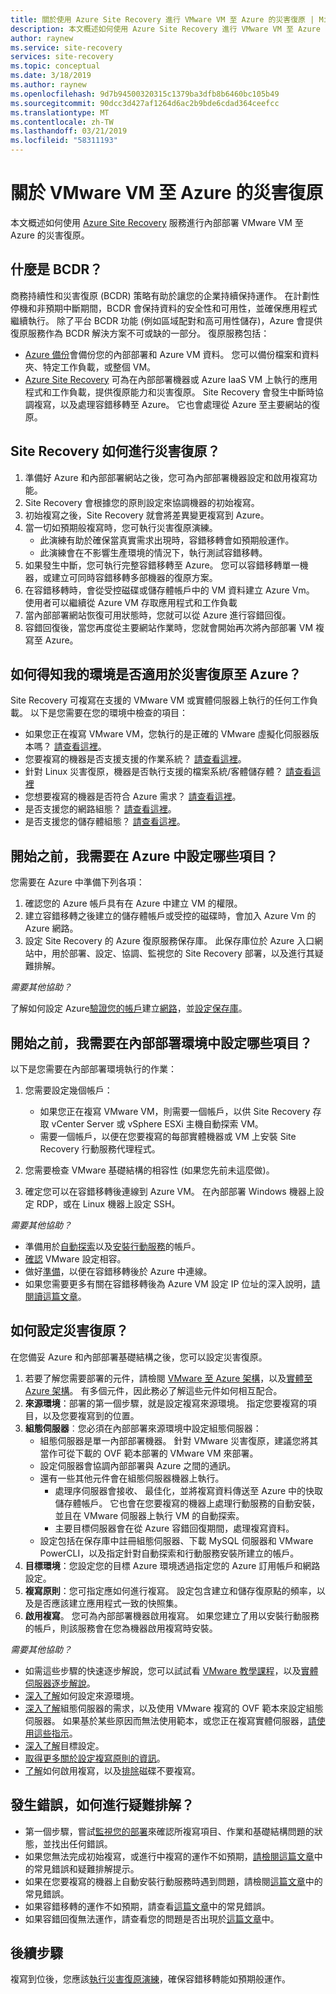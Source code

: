 ```yaml
---
title: 關於使用 Azure Site Recovery 進行 VMware VM 至 Azure 的災害復原 | Microsoft Docs
description: 本文概述如何使用 Azure Site Recovery 進行 VMware VM 至 Azure 的災害復原。
author: raynew
ms.service: site-recovery
services: site-recovery
ms.topic: conceptual
ms.date: 3/18/2019
ms.author: raynew
ms.openlocfilehash: 9d7b94500320315c1379ba3dfb8b6460bc105b49
ms.sourcegitcommit: 90dcc3d427af1264d6ac2b9bde6cdad364ceefcc
ms.translationtype: MT
ms.contentlocale: zh-TW
ms.lasthandoff: 03/21/2019
ms.locfileid: "58311193"
---
```

# <a name="about-disaster-recovery-of-vmware-vms-to-azure"></a>關於 VMware VM 至 Azure 的災害復原

本文概述如何使用 [Azure Site Recovery](site-recovery-overview.md) 服務進行內部部署 VMware VM 至 Azure 的災害復原。

## <a name="what-is-bcdr"></a>什麼是 BCDR？

商務持續性和災害復原 (BCDR) 策略有助於讓您的企業持續保持運作。 在計劃性停機和非預期中斷期間，BCDR 會保持資料的安全性和可用性，並確保應用程式繼續執行。 除了平台 BCDR 功能 (例如區域配對和高可用性儲存)，Azure 會提供復原服務作為 BCDR 解決方案不可或缺的一部分。 復原服務包括： 

- [Azure 備份](https://docs.microsoft.com/azure/backup/backup-introduction-to-azure-backup)會備份您的內部部署和 Azure VM 資料。 您可以備份檔案和資料夾、特定工作負載，或整個 VM。 
- [Azure Site Recovery](site-recovery-overview.md) 可為在內部部署機器或 Azure IaaS VM 上執行的應用程式和工作負載，提供復原能力和災害復原。 Site Recovery 會發生中斷時協調複寫，以及處理容錯移轉至 Azure。 它也會處理從 Azure 至主要網站的復原。 

## <a name="how-does-site-recovery-do-disaster-recovery"></a>Site Recovery 如何進行災害復原？

1. 準備好 Azure 和內部部署網站之後，您可為內部部署機器設定和啟用複寫功能。
2. Site Recovery 會根據您的原則設定來協調機器的初始複寫。
3. 初始複寫之後，Site Recovery 就會將差異變更複寫到 Azure。 
4. 當一切如預期般複寫時，您可執行災害復原演練。
    - 此演練有助於確保當真實需求出現時，容錯移轉會如預期般運作。
    - 此演練會在不影響生產環境的情況下，執行測試容錯移轉。
5. 如果發生中斷，您可執行完整容錯移轉至 Azure。 您可以容錯移轉單一機器，或建立可同時容錯移轉多部機器的復原方案。
6. 在容錯移轉時，會從受控磁碟或儲存體帳戶中的 VM 資料建立 Azure Vm。 使用者可以繼續從 Azure VM 存取應用程式和工作負載
7. 當內部部署網站恢復可用狀態時，您就可以從 Azure 進行容錯回復。
8. 容錯回復後，當您再度從主要網站作業時，您就會開始再次將內部部署 VM 複寫至 Azure。


## <a name="how-do-i-know-if-my-environment-is-suitable-for-disaster-recovery-to-azure"></a>如何得知我的環境是否適用於災害復原至 Azure？

Site Recovery 可複寫在支援的 VMware VM 或實體伺服器上執行的任何工作負載。 以下是您需要在您的環境中檢查的項目：

- 如果您正在複寫 VMware VM，您執行的是正確的 VMware 虛擬化伺服器版本嗎？ [請查看這裡](vmware-physical-azure-support-matrix.md#on-premises-virtualization-servers)。
- 您要複寫的機器是否支援支援的作業系統？ [請查看這裡](vmware-physical-azure-support-matrix.md#replicated-machines)。
- 針對 Linux 災害復原，機器是否執行支援的檔案系統/客體儲存體？ [請查看這裡](vmware-physical-azure-support-matrix.md#linux-file-systemsguest-storage)
- 您想要複寫的機器是否符合 Azure 需求？ [請查看這裡](vmware-physical-azure-support-matrix.md#azure-vm-requirements)。
- 是否支援您的網路組態？ [請查看這裡](vmware-physical-azure-support-matrix.md#network)。
- 是否支援您的儲存體組態？ [請查看這裡](vmware-physical-azure-support-matrix.md#storage)。


## <a name="what-do-i-need-to-set-up-in-azure-before-i-start"></a>開始之前，我需要在 Azure 中設定哪些項目？

您需要在 Azure 中準備下列各項：

1. 確認您的 Azure 帳戶具有在 Azure 中建立 VM 的權限。
2. 建立容錯移轉之後建立的儲存體帳戶或受控的磁碟時，會加入 Azure Vm 的 Azure 網路。
3. 設定 Site Recovery 的 Azure 復原服務保存庫。 此保存庫位於 Azure 入口網站中，用於部署、設定、協調、監視您的 Site Recovery 部署，以及進行其疑難排解。

*需要其他協助？*

了解如何設定 Azure[驗證您的帳戶](tutorial-prepare-azure.md#verify-account-permissions)建立[網路](tutorial-prepare-azure.md#set-up-an-azure-network)，並[設定保存庫](tutorial-prepare-azure.md#create-a-recovery-services-vault)。



## <a name="what-do-i-need-to-set-up-on-premises-before-i-start"></a>開始之前，我需要在內部部署環境中設定哪些項目？

以下是您需要在內部部署環境執行的作業：

1. 您需要設定幾個帳戶：

    - 如果您正在複寫 VMware VM，則需要一個帳戶，以供 Site Recovery 存取 vCenter Server 或 vSphere ESXi 主機自動探索 VM。
    - 需要一個帳戶，以便在您要複寫的每部實體機器或 VM 上安裝 Site Recovery 行動服務代理程式。

2. 您需要檢查 VMware 基礎結構的相容性 (如果您先前未這麼做)。
3. 確定您可以在容錯移轉後連線到 Azure VM。 在內部部署 Windows 機器上設定 RDP，或在 Linux 機器上設定 SSH。

*需要其他協助？*
- 準備用於[自動探索](vmware-azure-tutorial-prepare-on-premises.md#prepare-an-account-for-automatic-discovery)以及[安裝行動服務](vmware-azure-tutorial-prepare-on-premises.md#prepare-an-account-for-mobility-service-installation)的帳戶。
- [確認](vmware-azure-tutorial-prepare-on-premises.md#check-vmware-requirements) VMware 設定相容。
- 做好[準備](vmware-azure-tutorial-prepare-on-premises.md#prepare-to-connect-to-azure-vms-after-failover)，以便在容錯移轉後於 Azure 中連線。
- 如果您需要更多有關在容錯移轉後為 Azure VM 設定 IP 位址的深入說明，[請閱讀這篇文章](concepts-on-premises-to-azure-networking.md)。

## <a name="how-do-i-set-up-disaster-recovery"></a>如何設定災害復原？

在您備妥 Azure 和內部部署基礎結構之後，您可以設定災害復原。

1. 若要了解您需要部署的元件，請檢閱 [VMware 至 Azure 架構](vmware-azure-architecture.md)，以及[實體至 Azure 架構](physical-azure-architecture.md)。 有多個元件，因此務必了解這些元件如何相互配合。
2. **來源環境**：部署的第一個步驟，就是設定複寫來源環境。 指定您要複寫的項目，以及您要複寫到的位置。
3. **組態伺服器**︰您必須在內部部署來源環境中設定組態伺服器：
    - 組態伺服器是單一內部部署機器。 針對 VMware 災害復原，建議您將其當作可從下載的 OVF 範本部署的 VMware VM 來部署。
    - 設定伺服器會協調內部部署與 Azure 之間的通訊。
    - 還有一些其他元件會在組態伺服器機器上執行。
        - 處理序伺服器會接收、 最佳化，並將複寫資料傳送至 Azure 中的快取儲存體帳戶。 它也會在您要複寫的機器上處理行動服務的自動安裝，並且在 VMware 伺服器上執行 VM 的自動探索。
        - 主要目標伺服器會在從 Azure 容錯回復期間，處理複寫資料。
    - 設定包括在保存庫中註冊組態伺服器、下載 MySQL 伺服器和 VMware PowerCLI，以及指定針對自動探索和行動服務安裝所建立的帳戶。
4. **目標環境**：您設定您的目標 Azure 環境透過指定您的 Azure 訂用帳戶和網路設定。
5. **複寫原則**：您可指定應如何進行複寫。 設定包含建立和儲存復原點的頻率，以及是否應該建立應用程式一致的快照集。
6. **啟用複寫**。 您可為內部部署機器啟用複寫。 如果您建立了用以安裝行動服務的帳戶，則該服務會在您為機器啟用複寫時安裝。 

*需要其他協助？*

- 如需這些步驟的快速逐步解說，您可以試試看 [VMware 教學課程](vmware-azure-tutorial.md)，以及[實體伺服器逐步解說](physical-azure-disaster-recovery.md)。
- [深入了解](vmware-azure-set-up-source.md)如何設定來源環境。
- [深入了解](vmware-azure-deploy-configuration-server.md)組態伺服器的需求，以及使用 VMware 複寫的 OVF 範本來設定組態伺服器。 如果基於某些原因而無法使用範本，或您正在複寫實體伺服器，[請使用這些指示](physical-azure-set-up-source.md#set-up-the-source-environment)。
- [深入了解](vmware-azure-set-up-target.md)目標設定。
- [取得更多關於設定複寫原則的資訊](vmware-azure-set-up-replication.md)。
- [了解](vmware-azure-enable-replication.md)如何啟用複寫，以及[排除](vmware-azure-exclude-disk.md)磁碟不要複寫。


## <a name="something-went-wrong-how-do-i-troubleshoot"></a>發生錯誤，如何進行疑難排解？

- 第一個步驟，嘗試[監視您的部署](site-recovery-monitor-and-troubleshoot.md)來確認所複寫項目、作業和基礎結構問題的狀態，並找出任何錯誤。
- 如果您無法完成初始複寫，或進行中複寫的運作不如預期，[請檢閱這篇文章](vmware-azure-troubleshoot-replication.md)中的常見錯誤和疑難排解提示。
- 如果在您要複寫的機器上自動安裝行動服務時遇到問題，請檢閱[這篇文章](vmware-azure-troubleshoot-push-install.md)中的常見錯誤。
- 如果容錯移轉的運作不如預期，請查看[這篇文章](site-recovery-failover-to-azure-troubleshoot.md)中的常見錯誤。
- 如果容錯回復無法運作，請查看您的問題是否出現於[這篇文章](vmware-azure-troubleshoot-failback-reprotect.md)中。



## <a name="next-steps"></a>後續步驟

複寫到位後，您應該[執行災害復原演練](tutorial-dr-drill-azure.md)，確保容錯移轉能如預期般運作。 
